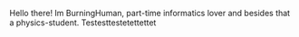 Hello there! Im BurningHuman, part-time informatics lover and besides that a physics-student.
Testesttestetettettet
